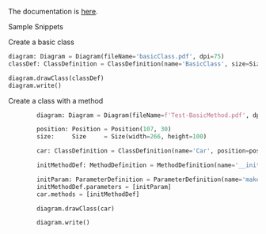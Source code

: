 The documentation is [here](https://hasii2011.github.io/pdfdiagrams/pdfdiagrams/index.html).



Sample Snippets



Create a basic class

```python
diagram: Diagram = Diagram(fileName='basicClass.pdf', dpi=75)
classDef: ClassDefinition = ClassDefinition(name='BasicClass', size=Size(width=100, height=100))

diagram.drawClass(classDef)
diagram.write()
```



Create a class with a method

```python
        diagram: Diagram = Diagram(fileName=f'Test-BasicMethod.pdf', dpi=75)

        position: Position = Position(107, 30)
        size:     Size     = Size(width=266, height=100)

        car: ClassDefinition = ClassDefinition(name='Car', position=position, size=size)

        initMethodDef: MethodDefinition = MethodDefinition(name='__init__', visibility=DefinitionType.Public)

        initParam: ParameterDefinition = ParameterDefinition(name='make', parameterType='str', defaultValue='')
        initMethodDef.parameters = [initParam]
        car.methods = [initMethodDef]

        diagram.drawClass(car)

        diagram.write()

```